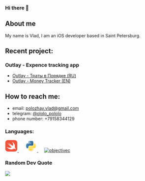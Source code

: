 ### Hi there 👋
## About me
My name is Vlad, I am an iOS developer based in Saint Petersburg.
## Recent project: 
### Outlay - Expence tracking app
  - [Outlay - Траты в Порядке (RU)](https://apps.apple.com/ru/app/outlay-%D1%82%D1%80%D0%B0%D1%82%D1%8B-%D0%B2-%D0%BF%D0%BE%D1%80%D1%8F%D0%B4%D0%BA%D0%B5/id6446603627)
  - [Outlay - Money Tracker (EN)](https://apps.apple.com/us/app/outlay-money-tracker/id6446603627)
## How to reach me: 
  - email: polozhay.vlad@gmail.com
  - telegram: [@ololo_pololo](https://t.me/ololo_pololo)
  - phone number: +79158344129
### Languages:
<a href="https://developer.apple.com/swift/" target="_blank" rel="noreferrer">
  <img src="https://raw.githubusercontent.com/devicons/devicon/master/icons/swift/swift-original.svg" alt="swift" width="40" height="40"/>
</a>&nbsp;&nbsp;&nbsp;&nbsp;
<a href="https://www.python.org" target="_blank" rel="noreferrer">
  <img src="https://raw.githubusercontent.com/devicons/devicon/master/icons/python/python-original.svg" alt="python" width="40" height="40"/>
</a>&nbsp;&nbsp;&nbsp;&nbsp;
<a href="https://developer.apple.com/library/archive/documentation/Cocoa/Conceptual/ProgrammingWithObjectiveC/Introduction/Introduction.html" target="_blank" rel="noreferrer">
  <img src="https://www.vectorlogo.zone/logos/apple_objectivec/apple_objectivec-icon.svg" alt="objectivec" width="40" height="40"/>
</a>


### Random Dev Quote
![](https://quotes-github-readme.vercel.app/api?type=horizontal&theme=light)

